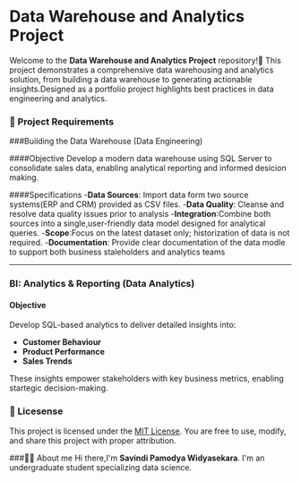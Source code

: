 # Data Warehouse and Analytics Project

Welcome to the **Data Warehouse and Analytics Project** repository!🚀
This project demonstrates a comprehensive data warehousing and analytics solution, from building a data warehouse to generating actionable insights.Designed as a portfolio project highlights best practices in data engineering and analytics.

### 🚀 Project Requirements

###Building the Data Warehouse (Data Engineering)

####Objective
Develop a modern data warehouse using SQL Server to consolidate sales data, enabling analytical reporting and informed desicion making.

####Specifications
-**Data Sources**: Import data form two source systems(ERP and CRM) provided as CSV files.
-**Data Quality**: Cleanse and resolve data quality issues prior to analysis
-**Integration**:Combine both sources into a single,user-friendly data model designed for analytical queries.
-**Scope**:Focus on the latest dataset only; historization of data is not required.
-**Documentation**: Provide clear documentation of the data modle to support both business staleholders and analytics teams

---

### BI: Analytics & Reporting (Data Analytics)

#### Objective
Develop SQL-based analytics to deliver detailed insights into:
- **Customer Behaviour**
- **Product Performance**
- **Sales Trends**

These insights empower stakeholders with key business metrics, enabling startegic decision-making.

### 🪪 Licesense

This project is licensed under the [MIT License](LICENSE). You are free to use, modify, and share this project with proper attribution.

###👩‍💻 About me
Hi there,I'm **Savindi Pamodya Widyasekara**. I'm an undergraduate student specializing data science.
